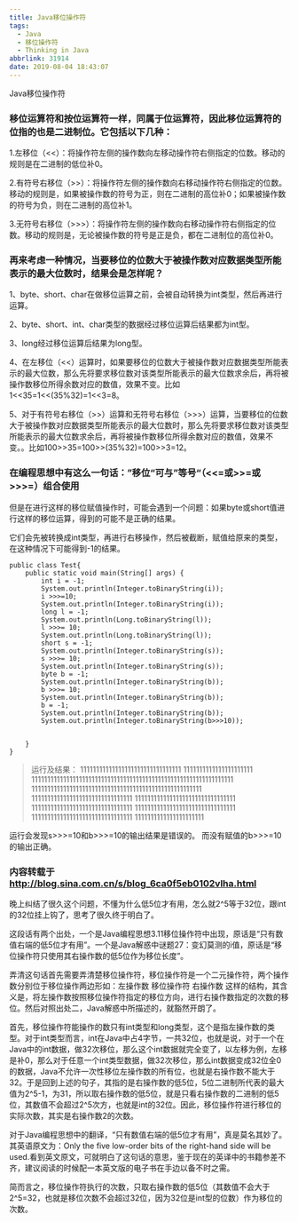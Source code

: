 ```yaml
---
title: Java移位操作符
tags:
  - Java
  - 移位操作符
  - Thinking in Java
abbrlink: 31914
date: 2019-08-04 18:43:07
---
```

Java移位操作符
<!--more-->
### 移位运算符和按位运算符一样，同属于位运算符，因此移位运算符的位指的也是二进制位。它包括以下几种：

1.左移位（<<）：将操作符左侧的操作数向左移动操作符右侧指定的位数。移动的规则是在二进制的低位补0。

2.有符号右移位（>>）：将操作符左侧的操作数向右移动操作符右侧指定的位数。移动的规则是，如果被操作数的符号为正，则在二进制的高位补0；如果被操作数的符号为负，则在二进制的高位补1。

3.无符号右移位（>>>）：将操作符左侧的操作数向右移动操作符右侧指定的位数。移动的规则是，无论被操作数的符号是正是负，都在二进制位的高位补0。



### 再来考虑一种情况，当要移位的位数大于被操作数对应数据类型所能表示的最大位数时，结果会是怎样呢？

1、byte、short、char在做移位运算之前，会被自动转换为int类型，然后再进行运算。

2、byte、short、int、char类型的数据经过移位运算后结果都为int型。

3、long经过移位运算后结果为long型。

4、在左移位（<<）运算时，如果要移位的位数大于被操作数对应数据类型所能表示的最大位数，那么先将要求移位数对该类型所能表示的最大位数求余后，再将被操作数移位所得余数对应的数值，效果不变。比如1<<35=1<<(35%32)=1<<3=8。

5、对于有符号右移位（>>）运算和无符号右移位（>>>）运算，当要移位的位数大于被操作数对应数据类型所能表示的最大位数时，那么先将要求移位数对该类型所能表示的最大位数求余后，再将被操作数移位所得余数对应的数值，效果不变。。比如100>>35=100>>(35%32)=100>>3=12。

### 在编程思想中有这么一句话：”移位“可与”等号“（<<=或>>=或>>>=）组合使用

但是在进行这样的移位赋值操作时，可能会遇到一个问题：如果byte或short值进行这样的移位运算，得到的可能不是正确的结果。

它们会先被转换成int类型，再进行右移操作，然后被截断，赋值给原来的类型，在这种情况下可能得到-1的结果。

```
public class Test{
	public static void main(String[] args) {
		int i = -1;
		System.out.println(Integer.toBinaryString(i));
		i >>>=10;
		System.out.println(Integer.toBinaryString(i));
		long l = -1;
		System.out.println(Long.toBinaryString(l));
		l >>>= 10;
		System.out.println(Long.toBinaryString(l));
		short s = -1;
		System.out.println(Integer.toBinaryString(s));
		s >>>= 10;
		System.out.println(Integer.toBinaryString(s));
		byte b = -1;
		System.out.println(Integer.toBinaryString(b));
		b >>>= 10;
		System.out.println(Integer.toBinaryString(b));
		b = -1;
		System.out.println(Integer.toBinaryString(b));
		System.out.println(Integer.toBinaryString(b>>>10));
		
		
	}
}
```

>运行及结果：
>11111111111111111111111111111111
>1111111111111111111111
>1111111111111111111111111111111111111111111111111111111111111111
>111111111111111111111111111111111111111111111111111111
>11111111111111111111111111111111
>11111111111111111111111111111111
>11111111111111111111111111111111
>11111111111111111111111111111111
>11111111111111111111111111111111
>1111111111111111111111

运行会发现s>>>=10和b>>>=10的输出结果是错误的。
而没有赋值的b>>>=10的输出正确。

### 内容转载于 http://blog.sina.com.cn/s/blog_6ca0f5eb0102vlha.html

晚上纠结了很久这个问题，不懂为什么低5位才有用，怎么就2^5等于32位，跟int的32位挂上钩了，思考了很久终于明白了。

这段话有两个出处，一个是Java编程思想3.11移位操作符中出现，原话是“只有数值右端的低5位才有用”。一个是Java解惑中谜题27：变幻莫测的i值，原话是“移位操作符只使用其右操作数的低5位作为移位长度”。

弄清这句话首先需要弄清楚移位操作符，移位操作符是一个二元操作符，两个操作数分别位于移位操作两边形如：左操作数 移位操作符 右操作数 这样的结构，其含义是，将左操作数按照移位操作符指定的移位方向，进行右操作数指定的次数的移位。然后对照出处二，Java解惑中所描述的，就豁然开朗了。

首先，移位操作符能操作的数只有int类型和long类型，这个是指左操作数的类型。对于int类型而言，int在Java中占4字节，一共32位，也就是说，对于一个在Java中的int数据，做32次移位，那么这个int数据就完全变了，以左移为例，左移是补0，那么对于任意一个int类型数据，做32次移位，那么int数据变成32位全0的数据，Java不允许一次性移位左操作数的所有位，也就是右操作数不能大于32。于是回到上述的句子，其指的是右操作数的低5位，5位二进制所代表的最大值为2^5-1，为31，所以取右操作数的低5位，就是只看右操作数的二进制的低5位，其数值不会超过2^5次方，也就是int的32位。因此，移位操作符进行移位的实际次数，其实是右操作数2的次数。

对于Java编程思想中的翻译，“只有数值右端的低5位才有用”，真是莫名其妙了。其英语原文为：Only the five low-order bits of the right-hand side will be used.看到英文原文，可就明白了这句话的意思，鉴于现在的英译中的书籍参差不齐，建议阅读的时候配一本英文版的电子书在手边以备不时之需。

简而言之，移位操作符执行的次数，只取右操作数的低5位（其数值不会大于2^5=32，也就是移位次数不会超过32位，因为32位是int型的位数）作为移位的次数。

